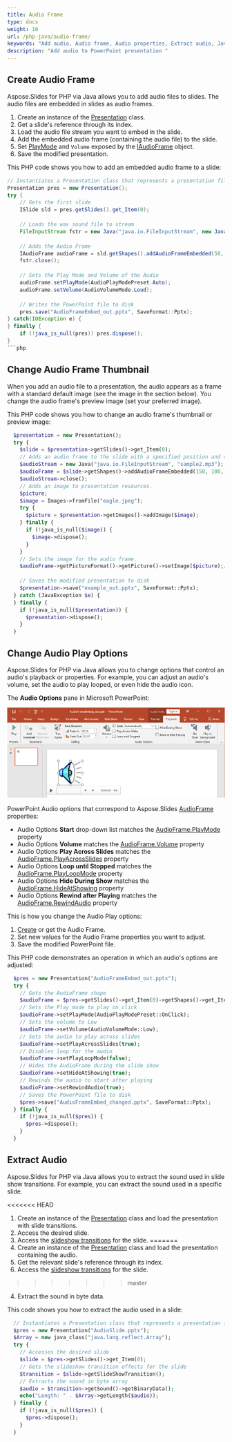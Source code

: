 ```yaml
---
title: Audio Frame
type: docs
weight: 10
url: /php-java/audio-frame/
keywords: "Add audio, Audio frame, Audio properties, Extract audio, Java, Aspose.Slides for PHP via Java"
description: "Add audio to PowerPoint presentation "
---
```


## **Create Audio Frame**
Aspose.Slides for PHP via Java allows you to add audio files to slides. The audio files are embedded in slides as audio frames.

1. Create an instance of the [Presentation](https://reference.aspose.com/slides/php-java/com.aspose.slides/Presentation) class.
2. Get a slide's reference through its index.
3. Load the audio file stream you want to embed in the slide.
4. Add the embedded audio frame (containing the audio file) to the slide.
5. Set [PlayMode](https://reference.aspose.com/slides/php-java/com.aspose.slides/AudioPlayModePreset) and `Volume` exposed by the [IAudioFrame](https://reference.aspose.com/slides/php-java/com.aspose.slides/IAudioFrame) object.
6. Save the modified presentation.

This PHP code shows you how to add an embedded audio frame to a slide:

```Java
// Instantiates a Presentation class that represents a presentation file
Presentation pres = new Presentation();
try {
    // Gets the first slide
    ISlide sld = pres.getSlides().get_Item(0);

    // Loads the wav sound file to stream
    FileInputStream fstr = new Java("java.io.FileInputStream", new Java("java.io.File", "audio.wav"));

    // Adds the Audio Frame
    IAudioFrame audioFrame = sld.getShapes().addAudioFrameEmbedded(50, 150, 100, 100, fstr);
    fstr.close();
    
    // Sets the Play Mode and Volume of the Audio
    audioFrame.setPlayMode(AudioPlayModePreset.Auto);
    audioFrame.setVolume(AudioVolumeMode.Loud);

    // Writes the PowerPoint file to disk
    pres.save("AudioFrameEmbed_out.pptx", SaveFormat::Pptx);
} catch(IOException e) {
} finally {
    if (!java_is_null(pres)) pres.dispose();
}
```php

```

## **Change Audio Frame Thumbnail**

When you add an audio file to a presentation, the audio appears as a frame with a standard default image (see the image in the section below). You change the audio frame's preview image (set your preferred image).

This PHP code shows you how to change an audio frame's thumbnail or preview image:

```php
  $presentation = new Presentation();
  try {
    $slide = $presentation->getSlides()->get_Item(0);
    // Adds an audio frame to the slide with a specified position and size.
    $audioStream = new Java("java.io.FileInputStream", "sample2.mp3");
    $audioFrame = $slide->getShapes()->addAudioFrameEmbedded(150, 100, 50, 50, $audioStream);
    $audioStream->close();
    // Adds an image to presentation resources.
    $picture;
    $image = Images->fromFile("eagle.jpeg");
    try {
      $picture = $presentation->getImages()->addImage($image);
    } finally {
      if (!java_is_null($image)) {
        $image->dispose();
      }
    }
    // Sets the image for the audio frame.
    $audioFrame->getPictureFormat()->getPicture()->setImage($picture);// <-----

    // Saves the modified presentation to disk
    $presentation->save("example_out.pptx", SaveFormat::Pptx);
  } catch (JavaException $e) {
  } finally {
    if (!java_is_null($presentation)) {
      $presentation->dispose();
    }
  }

```

## **Change Audio Play Options**

Aspose.Slides for PHP via Java allows you to change options that control an audio's playback or properties. For example, you can adjust an audio's volume, set the audio to play looped, or even hide the audio icon.

The **Audio Options** pane in Microsoft PowerPoint:

![example1_image](audio_frame_0.png)

PowerPoint Audio options that correspond to Aspose.Slides [AudioFrame](https://reference.aspose.com/slides/php-java/com.aspose.slides/AudioFrame) properties:
- Audio Options **Start** drop-down list matches the [AudioFrame.PlayMode](https://reference.aspose.com/slides/php-java/com.aspose.slides/AudioFrame#getPlayMode--) property
- Audio Options **Volume** matches the [AudioFrame.Volume](https://reference.aspose.com/slides/php-java/com.aspose.slides/AudioFrame#getVolume--) property
- Audio Options **Play Across Slides** matches the [AudioFrame.PlayAcrossSlides](https://reference.aspose.com/slides/php-java/com.aspose.slides/AudioFrame#getPlayAcrossSlides--) property
- Audio Options **Loop until Stopped** matches the [AudioFrame.PlayLoopMode](https://reference.aspose.com/slides/php-java/com.aspose.slides/AudioFrame#getPlayLoopMode--) property
- Audio Options **Hide During Show** matches the [AudioFrame.HideAtShowing](https://reference.aspose.com/slides/php-java/com.aspose.slides/AudioFrame#getHideAtShowing--) property
- Audio Options **Rewind after Playing** matches the [AudioFrame.RewindAudio](https://reference.aspose.com/slides/php-java/com.aspose.slides/AudioFrame#getRewindAudio--) property

This is how you change the Audio Play options:

1. [Сreate](#create-audio-frame) or get the Audio Frame.
2. Set new values for the Audio Frame properties you want to adjust.
3. Save the modified PowerPoint file.

This PHP code demonstrates an operation in which an audio's options are adjusted:

```php
  $pres = new Presentation("AudioFrameEmbed_out.pptx");
  try {
    // Gets the AudioFrame shape
    $audioFrame = $pres->getSlides()->get_Item(0)->getShapes()->get_Item(0);
    // Sets the Play mode to play on click
    $audioFrame->setPlayMode(AudioPlayModePreset::OnClick);
    // Sets the volume to Low
    $audioFrame->setVolume(AudioVolumeMode::Low);
    // Sets the audio to play across slides
    $audioFrame->setPlayAcrossSlides(true);
    // Disables loop for the audio
    $audioFrame->setPlayLoopMode(false);
    // Hides the AudioFrame during the slide show
    $audioFrame->setHideAtShowing(true);
    // Rewinds the audio to start after playing
    $audioFrame->setRewindAudio(true);
    // Saves the PowerPoint file to disk
    $pres->save("AudioFrameEmbed_changed.pptx", SaveFormat::Pptx);
  } finally {
    if (!java_is_null($pres)) {
      $pres->dispose();
    }
  }

```

## **Extract Audio**

Aspose.Slides for PHP via Java allows you to extract the sound used in slide show transitions. For example, you can extract the sound used in a specific slide.

<<<<<<< HEAD
1. Create an instance of the [Presentation](https://reference.aspose.com/slides/php-java/com.aspose.slides/Presentation) class and load the presentation with slide transitions.
2. Access the desired slide.
3. Access the [slideshow transitions](https://reference.aspose.com/slides/php-java/com.aspose.slides/IBaseSlide#getSlideShowTransition--) for the slide.
=======
1. Create an instance of the [Presentation](https://reference.aspose.com/slides/php-java/com.aspose.slides/Presentation) class and load the presentation containing the audio.
2. Get the relevant slide's reference through its index.
3. Access the [slideshow transitions](https://reference.aspose.com/slides/php-java/com.aspose.slides/IBaseSlide#getSlideShowTransition--) for the slide.
>>>>>>> master
4. Extract the sound in byte data.

This code  shows you how to extract the audio used in a slide:

```php
  // Instantiates a Presentation class that represents a presentation file
  $pres = new Presentation("AudioSlide.pptx");
  $Array = new java_class("java.lang.reflect.Array");
  try {
    // Accesses the desired slide
    $slide = $pres->getSlides()->get_Item(0);
    // Gets the slideshow transition effects for the slide
    $transition = $slide->getSlideShowTransition();
    // Extracts the sound in byte array
    $audio = $transition->getSound()->getBinaryData();
    echo("Length: " . $Array->getLength($audio));
  } finally {
    if (!java_is_null($pres)) {
      $pres->dispose();
    }
  }

```
